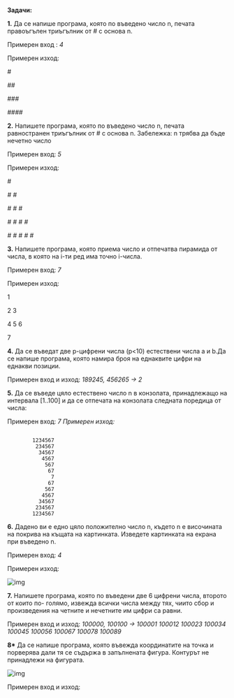 **Задачи:**  

 

**1.**   Да се напише програма, която по въведено число n, печата правоъгълен триъгълник от # с основа n.

Примерен вход : *4*

Примерен изход:

\#

\##

\###

\####

 

**2.**   Напишете програма, която по въведено число n, печата равностранен триъгълник от # с основа n. Забележка: n трябва да бъде нечетно число

Примерен вход: *5* 

Примерен изход: 

\#

*# #*

*# # #*

*# # # #*

*# # # # #*

 

**3.**   Напишете програма, която приема число и отпечатва пирамида от числа, в която на i-ти ред има точно i-числа.

Примерен вход: *7* 

Примерен изход: 

1 

2 3

4 5 6

7

 

**4.**   Да се въведат две p-цифрени числа (p<10) естествени числа a и b.Да се напише програма, която намира броя на еднаквите цифри на еднакви позиции.

Примерен вход и изход: *189245, 456265 -> 2*

 

**5.**   Да се въведе цяло естествено число n в конзолата, принадлежащо на интервала [1..100] и да се отпечата на конзолата следната поредица от числа:

Примерен вход: *7*
 *Примерен изход:*

```
        
        1234567
         234567
          34567
           4567
            567
             67
              7
             67
            567
           4567
          34567
         234567
        1234567
```

 

 

**6.**   Дадено ви е едно цяло положително число n, където n е височината на покрива на къщата на картинката. Изведете картинката на екрана при въведено n.

Примерен вход: *4*

Примерен изход:

![img](file:///C:/Users/Alex/AppData/Local/Temp/msohtmlclip1/01/clip_image001.png)

 

 

**7.**   Напишете програма, която по въведени две 6 цифрени числа, второто от които по- голямо, извежда всички числа между тях, чиито сбор и произведения на четните и нечетните им цифри са равни.

 Примерен вход и изход:  *100000, 100100  -> 100001 100012 100023 100034 100045 100056 100067 100078 100089*  

 

**8\*** Да се напише програма, която въвежда координатите на точка и порверява дали тя се съдържа в запълнената фигура. Контурът не принадлежи на фигурата.

![img](file:///C:/Users/Alex/AppData/Local/Temp/msohtmlclip1/01/clip_image003.jpg)

Примерен вход и изход: 

 

 

 